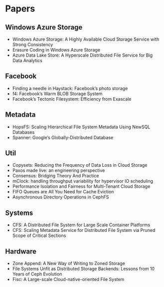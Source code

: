 # Papers

## Windows Azure Storage

* Windows Azure Storage: A Highly Available Cloud Storage Service with Strong Consistency
* Erasure Coding in Windows Azure Storage
* Azure Data Lake Store: A Hyperscale Distributed File Service for Big Data Analytics

## Facebook

* Finding a needle in Haystack: Facebook’s photo storage
* f4: Facebook’s Warm BLOB Storage System
* Facebook’s Tectonic Filesystem: Efficiency from Exascale

## Metadata

* HopsFS: Scaling Hierarchical File System Metadata Using NewSQL Databases
* Spanner: Google’s Globally-Distributed Database

## Util

* Copysets: Reducing the Frequency of Data Loss in Cloud Storage
* Paxos made live: an engineering perspective
* Consensus: Bridging Theory And Practice
* mClock: handling throughput variability for hypervisor IO scheduling
* Performance Isolation and Fairness for Multi-Tenant Cloud Storage
* FIFO Queues are All You Need for Cache Eviction
* Asynchronous Directory Operations in CephFS

## Systems

* CFS: A Distributed File System for Large Scale Container Platforms
* CFS: Scaling Metadata Service for Distributed File System via Pruned Scope of Critical Sections

## Hardware

* Zone Append: A New Way of Writing to Zoned Storage
* File Systems Unfit as Distributed Storage Backends: Lessons from 10 Years of Ceph Evolution
* Fisc: A Large-scale Cloud-native-oriented File System